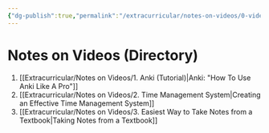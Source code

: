 ```yaml
---
{"dg-publish":true,"permalink":"/extracurricular/notes-on-videos/0-video-note-directory/"}
---
```


# Notes on Videos (Directory)

1. [[Extracurricular/Notes on Videos/1. Anki (Tutorial)\|Anki: "How To Use Anki Like A Pro"]]
2. [[Extracurricular/Notes on Videos/2. Time Management System\|Creating an Effective Time Management System]]
3. [[Extracurricular/Notes on Videos/3. Easiest Way to Take Notes from a Textbook\|Taking Notes from a Textbook]]

